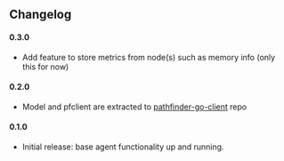 ## Changelog

#### 0.3.0
- Add feature to store metrics from node(s) such as memory info (only this for now)

#### 0.2.0
- Model and pfclient are extracted to [pathfinder-go-client](https://github.com/pathfinder-cm/pathfinder-go-client) repo

#### 0.1.0
- Initial release: base agent functionality up and running.
